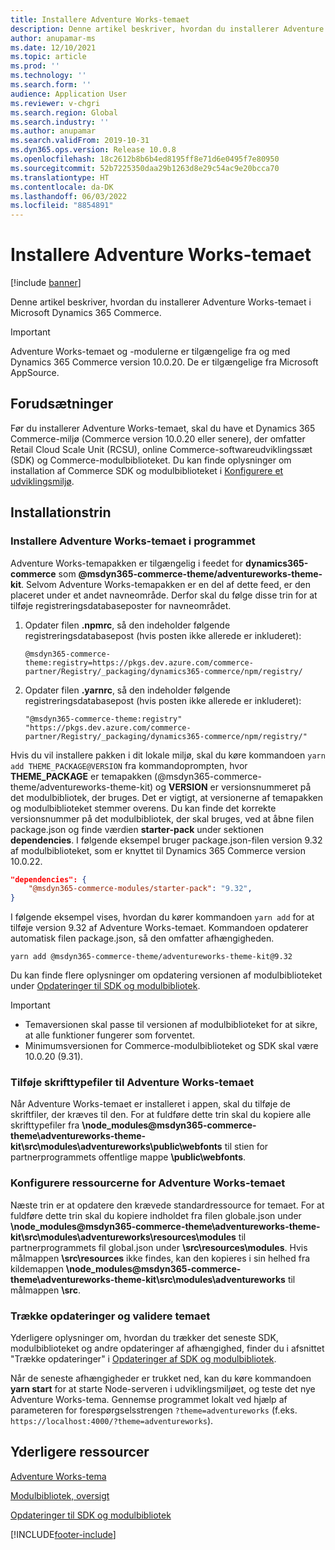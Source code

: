 ```yaml
---
title: Installere Adventure Works-temaet
description: Denne artikel beskriver, hvordan du installerer Adventure Works-temaet i Microsoft Dynamics 365 Commerce.
author: anupamar-ms
ms.date: 12/10/2021
ms.topic: article
ms.prod: ''
ms.technology: ''
ms.search.form: ''
audience: Application User
ms.reviewer: v-chgri
ms.search.region: Global
ms.search.industry: ''
ms.author: anupamar
ms.search.validFrom: 2019-10-31
ms.dyn365.ops.version: Release 10.0.8
ms.openlocfilehash: 18c2612b8b6b4ed8195ff8e71d6e0495f7e80950
ms.sourcegitcommit: 52b7225350daa29b1263d8e29c54ac9e20bcca70
ms.translationtype: HT
ms.contentlocale: da-DK
ms.lasthandoff: 06/03/2022
ms.locfileid: "8854891"
---
```

# <a name="install-the-adventure-works-theme"></a>Installere Adventure Works-temaet

[!include [banner](includes/banner.md)]

Denne artikel beskriver, hvordan du installerer Adventure Works-temaet i Microsoft Dynamics 365 Commerce. 

> [!IMPORTANT]
> Adventure Works-temaet og -modulerne er tilgængelige fra og med Dynamics 365 Commerce version 10.0.20. De er tilgængelige fra Microsoft AppSource.

## <a name="prerequisites"></a>Forudsætninger

Før du installerer Adventure Works-temaet, skal du have et Dynamics 365 Commerce-miljø (Commerce version 10.0.20 eller senere), der omfatter Retail Cloud Scale Unit (RCSU), online Commerce-softwareudviklingssæt (SDK) og Commerce-modulbiblioteket. Du kan finde oplysninger om installation af Commerce SDK og modulbiblioteket i [Konfigurere et udviklingsmiljø](e-commerce-extensibility/setup-dev-environment.md). 

## <a name="installation-steps"></a>Installationstrin

### <a name="install-the-adventure-works-theme-in-your-application"></a>Installere Adventure Works-temaet i programmet

Adventure Works-temapakken er tilgængelig i feedet for **dynamics365-commerce** som **@msdyn365-commerce-theme/adventureworks-theme-kit**. Selvom Adventure Works-temapakken er en del af dette feed, er den placeret under et andet navneområde. Derfor skal du følge disse trin for at tilføje registreringsdatabaseposter for navneområdet.

1. Opdater filen **.npmrc**, så den indeholder følgende registreringsdatabasepost (hvis posten ikke allerede er inkluderet):

    `@msdyn365-commerce-theme:registry=https://pkgs.dev.azure.com/commerce-partner/Registry/_packaging/dynamics365-commerce/npm/registry/`

1. Opdater filen **.yarnrc**, så den indeholder følgende registreringsdatabasepost (hvis posten ikke allerede er inkluderet):

    `"@msdyn365-commerce-theme:registry" "https://pkgs.dev.azure.com/commerce-partner/Registry/_packaging/dynamics365-commerce/npm/registry/"`  
    
Hvis du vil installere pakken i dit lokale miljø, skal du køre kommandoen `yarn add THEME_PACKAGE@VERSION` fra kommandoprompten, hvor **THEME_PACKAGE** er temapakken (@msdyn365-commerce-theme/adventureworks-theme-kit) og **VERSION** er versionsnummeret på det modulbibliotek, der bruges. Det er vigtigt, at versionerne af temapakken og modulbiblioteket stemmer overens. Du kan finde det korrekte versionsnummer på det modulbibliotek, der skal bruges, ved at åbne filen package.json og finde værdien **starter-pack** under sektionen **dependencies**. I følgende eksempel bruger package.json-filen version 9.32 af modulbiblioteket, som er knyttet til Dynamics 365 Commerce version 10.0.22.  

```json
"dependencies": {
    "@msdyn365-commerce-modules/starter-pack": "9.32",
}
```

I følgende eksempel vises, hvordan du kører kommandoen `yarn add` for at tilføje version 9.32 af Adventure Works-temaet. Kommandoen opdaterer automatisk filen package.json, så den omfatter afhængigheden.

`yarn add @msdyn365-commerce-theme/adventureworks-theme-kit@9.32`

Du kan finde flere oplysninger om opdatering versionen af modulbiblioteket under [Opdateringer til SDK og modulbibliotek](e-commerce-extensibility/sdk-updates.md). 

> [!IMPORTANT]
> - Temaversionen skal passe til versionen af modulbiblioteket for at sikre, at alle funktioner fungerer som forventet. 
> - Minimumsversionen for Commerce-modulbiblioteket og SDK skal være 10.0.20 (9.31). 

### <a name="add-the-font-files-for-the-adventure-works-theme"></a>Tilføje skrifttypefiler til Adventure Works-temaet

Når Adventure Works-temaet er installeret i appen, skal du tilføje de skriftfiler, der kræves til den. For at fuldføre dette trin skal du kopiere alle skrifttypefiler fra **\node_modules@msdyn365-commerce-theme\adventureworks-theme-kit\src\modules\adventureworks\public\webfonts** til stien for partnerprogrammets offentlige mappe **\public\webfonts**.

### <a name="set-up-the-resources-for-the-adventure-works-theme"></a>Konfigurere ressourcerne for Adventure Works-temaet

Næste trin er at opdatere den krævede standardressource for temaet. For at fuldføre dette trin skal du kopiere indholdet fra filen globale.json under **\node_modules@msdyn365-commerce-theme\adventureworks-theme-kit\src\modules\adventureworks\resources\modules** til partnerprogrammets fil global.json under **\src\resources\modules**. Hvis målmappen **\src\resources** ikke findes, kan den kopieres i sin helhed fra kildemappen **\node_modules@msdyn365-commerce-theme\adventureworks-theme-kit\src\modules\adventureworks** til målmappen **\src**.

### <a name="pull-updates-and-validate-the-theme"></a>Trække opdateringer og validere temaet

Yderligere oplysninger om, hvordan du trækker det seneste SDK, modulbiblioteket og andre opdateringer af afhængighed, finder du i afsnittet "Trække opdateringer" i [Opdateringer af SDK og modulbibliotek](e-commerce-extensibility/sdk-updates.md#pull-updates).

Når de seneste afhængigheder er trukket ned, kan du køre kommandoen **yarn start** for at starte Node-serveren i udviklingsmiljøet, og teste det nye Adventure Works-tema. Gennemse programmet lokalt ved hjælp af parameteren for forespørgselsstrengen `?theme=adventureworks` (f.eks. `https://localhost:4000/?theme=adventureworks`).

## <a name="additional-resources"></a>Yderligere ressourcer

[Adventure Works-tema](adventure-works-theme.md)

[Modulbibliotek, oversigt](starter-kit-overview.md)

[Opdateringer til SDK og modulbibliotek](e-commerce-extensibility/sdk-updates.md)

[!INCLUDE[footer-include](../includes/footer-banner.md)]
